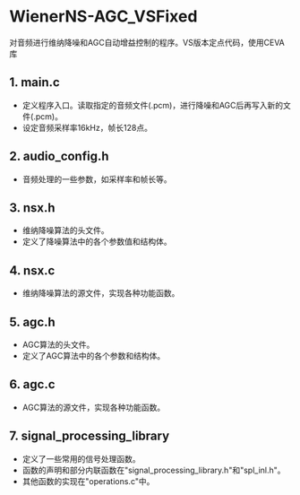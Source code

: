 # WienerNS-AGC_VSFixed
对音频进行维纳降噪和AGC自动增益控制的程序。VS版本定点代码，使用CEVA库

## 1. main.c

- 定义程序入口。读取指定的音频文件(.pcm)，进行降噪和AGC后再写入新的文件(.pcm)。
- 设定音频采样率16kHz，帧长128点。

## 2. audio_config.h

- 音频处理的一些参数，如采样率和帧长等。

## 3. nsx.h

- 维纳降噪算法的头文件。
- 定义了降噪算法中的各个参数值和结构体。

## 4. nsx.c

- 维纳降噪算法的源文件，实现各种功能函数。

## 5. agc.h

- AGC算法的头文件。
- 定义了AGC算法中的各个参数和结构体。

## 6. agc.c

- AGC算法的源文件，实现各种功能函数。

## 7. signal_processing_library

- 定义了一些常用的信号处理函数。
- 函数的声明和部分内联函数在"signal_processing_library.h"和"spl_inl.h"。
- 其他函数的实现在"operations.c"中。

